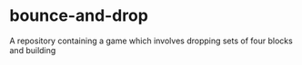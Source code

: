 # bounce-and-drop

A repository containing a game which involves dropping sets of four blocks and building
